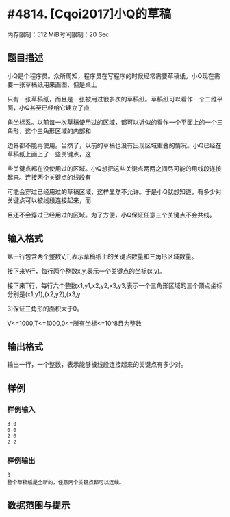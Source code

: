 # #4814. [Cqoi2017]小Q的草稿

内存限制：512 MiB时间限制：20 Sec

## 题目描述

小Q是个程序员。众所周知，程序员在写程序的时候经常需要草稿纸。小Q现在需要一张草稿纸用来画图，但是桌上

只有一张草稿纸，而且是一张被用过很多次的草稿纸。草稿纸可以看作一个二维平面，小Q甚至已经给它建立了直

角坐标系。以前每一次草稿使用过的区域，都可以近似的看作一个平面上的一个三角形，这个三角形区域的内部和

边界都不能再使用。当然了，以前的草稿也没有出现区域重叠的情况。小Q已经在草稿纸上画上了一些关键点，这

些关键点都在没使用过的区域。小Q想把这些关键点两两之间尽可能的用线段连接起来。连接两个关键点的线段有

可能会穿过已经用过的草稿区域，这样显然不允许。于是小Q就想知道，有多少对关键点可以被线段连接起来，而

且还不会穿过已经用过的区域。为了方便，小Q保证任意三个关键点不会共线。

## 输入格式

第一行包含两个整数V,T,表示草稿纸上的关键点数量和三角形区域数量。

接下来V行，每行两个整数x,y,表示一个关键点的坐标(x,y)。

接下来T行，每行六个整数x1,y1,x2,y2,x3,y3,表示一个三角形区域的三个顶点坐标分别是(x1,y1),(x2,y2),(x3,y

3)保证三角形的面积大于0。

V<=1000,T<=1000,0<=所有坐标<=10^8且为整数

## 输出格式

输出一行，一个整数，表示能够被线段连接起来的关键点有多少对。

## 样例

### 样例输入

    
    3 0
    0 0
    2 0
    2 2
    

### 样例输出

    
    3
    整个草稿纸是全新的，任意两个关键点都可以连线。
    

## 数据范围与提示
